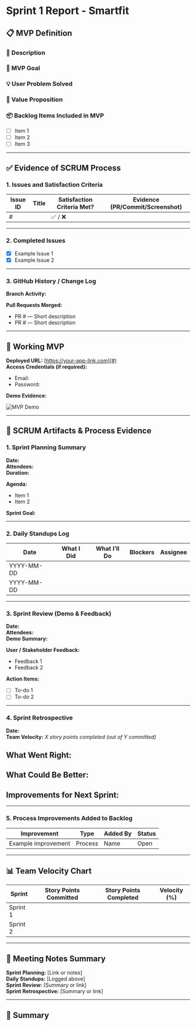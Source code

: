 # Sprint 1 Report - Smartfit

## 📋 MVP Definition

### 🧩 Description
<!-- Provide a short, clear description of your MVP -->

### 🎯 MVP Goal
<!-- Explain what the MVP is meant to achieve -->

### 💡 User Problem Solved
<!-- What user problem does your MVP address? -->

### 💎 Value Proposition
<!-- How does it add value to the user compared to alternatives? -->

### 📦 Backlog Items Included in MVP
<!-- List which backlog items were part of your MVP -->
- [ ] Item 1
- [ ] Item 2
- [ ] Item 3

---

## ✅ Evidence of SCRUM Process

### 1. Issues and Satisfaction Criteria
| Issue ID | Title | Satisfaction Criteria Met? | Evidence (PR/Commit/Screenshot) |
|-----------|--------|-----------------------------|----------------------------------|
| # |  | ✅ / ❌ |  |

---

### 2. Completed Issues
<!-- List all completed issues for the sprint -->
- [x] Example Issue 1
- [x] Example Issue 2

---

### 3. GitHub History / Change Log
**Branch Activity:**  
<!-- Optionally paste git log screenshot or link to GitHub Insights -->

**Pull Requests Merged:**  
- PR # — Short description  
- PR # — Short description  

---

## 🚀 Working MVP

**Deployed URL:** [https://your-app-link.com](#)  
**Access Credentials (if required):**  
- Email:  
- Password:  

**Demo Evidence:**  
<!-- Insert screenshots or GIFs showing the MVP functionality -->
![MVP Demo](./assets/demo.gif)

---

## 🧩 SCRUM Artifacts & Process Evidence

### 1. Sprint Planning Summary
**Date:**  
**Attendees:**  
**Duration:**  

**Agenda:**  
- Item 1  
- Item 2  

**Sprint Goal:**  
<!-- Write your sprint goal here -->

---

### 2. Daily Standups Log
| Date | What I Did | What I’ll Do | Blockers | Assignee |
|-------|--------------|--------------|-----------|-----------|
| YYYY-MM-DD |  |  |  |  |
| YYYY-MM-DD |  |  |  |  |

---

### 3. Sprint Review (Demo & Feedback)
**Date:**  
**Attendees:**  
**Demo Summary:**  
<!-- Summarize what was shown during demo -->

**User / Stakeholder Feedback:**  
- Feedback 1  
- Feedback 2  

**Action Items:**  
- [ ] To-do 1  
- [ ] To-do 2  

---

### 4. Sprint Retrospective
**Date:**  
**Team Velocity:** _X story points completed (out of Y committed)_

**What Went Right:**  
-  

**What Could Be Better:**  
-  

**Improvements for Next Sprint:**  
-  

---

### 5. Process Improvements Added to Backlog
| Improvement | Type | Added By | Status |
|--------------|------|-----------|--------|
| Example improvement | Process | Name | Open |

---

## 📊 Team Velocity Chart
| Sprint | Story Points Committed | Story Points Completed | Velocity (%) |
|---------|------------------------|--------------------------|---------------|
| Sprint 1 |  |  |  |
| Sprint 2 |  |  |  |

---

## 📅 Meeting Notes Summary
**Sprint Planning:** [Link or notes]  
**Daily Standups:** [Logged above]  
**Sprint Review:** [Summary or link]  
**Sprint Retrospective:** [Summary or link]

---

## 🏁 Summary
<!-- Provide a final wrap-up paragraph summarizing your sprint outcomes -->
